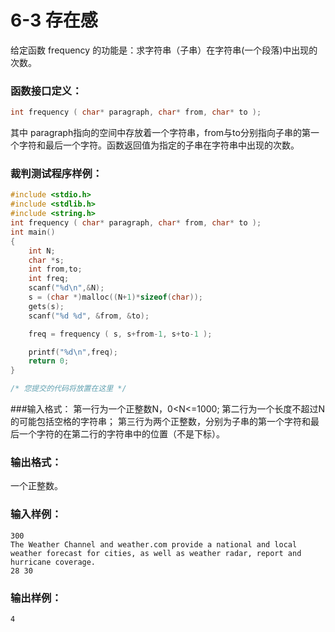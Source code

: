 # 6-3 存在感

给定函数 frequency 的功能是：求字符串（子串）在字符串(一个段落)中出现的次数。

### 函数接口定义：
```c
int frequency ( char* paragraph, char* from, char* to );
```

其中 paragraph指向的空间中存放着一个字符串，from与to分别指向子串的第一个字符和最后一个字符。函数返回值为指定的子串在字符串中出现的次数。

### 裁判测试程序样例：
```c
#include <stdio.h>
#include <stdlib.h>
#include <string.h>
int frequency ( char* paragraph, char* from, char* to );
int main()
{
    int N;
    char *s;
    int from,to;
    int freq;
    scanf("%d\n",&N);
    s = (char *)malloc((N+1)*sizeof(char));
    gets(s);
    scanf("%d %d", &from, &to);

    freq = frequency ( s, s+from-1, s+to-1 );

    printf("%d\n",freq);
    return 0;
}

/* 您提交的代码将放置在这里 */
```
###输入格式：
第一行为一个正整数N，0<N<=1000;
第二行为一个长度不超过N的可能包括空格的字符串；
第三行为两个正整数，分别为子串的第一个字符和最后一个字符的在第二行的字符串中的位置（不是下标）。
### 输出格式：
一个正整数。
### 输入样例：
```in
300
The Weather Channel and weather.com provide a national and local weather forecast for cities, as well as weather radar, report and hurricane coverage.
28 30
```

### 输出样例：

```out
4
```
